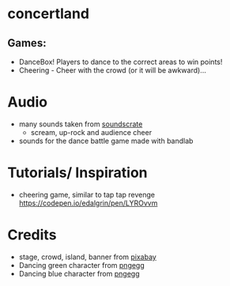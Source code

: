 
# concertland

## Games:
* DanceBox! Players to dance to the correct areas to win points!
* Cheering - Cheer with the crowd (or it will be awkward)... 

# Audio 
* many sounds taken from [soundscrate](https://www.soundscrate.com")
    * scream, up-rock and audience cheer
* sounds for the dance battle game made with bandlab

# Tutorials/ Inspiration
* cheering game, similar to tap tap revenge https://codepen.io/edalgrin/pen/LYROvvm

# Credits
* stage, crowd, island, banner from [pixabay](https://www.pixabay.com")
* Dancing green character from [pngegg](https://www.pngegg.com/en/png-moxks)
* Dancing blue character from [pngegg](https://www.pngegg.com/en/png-ofmxm)
